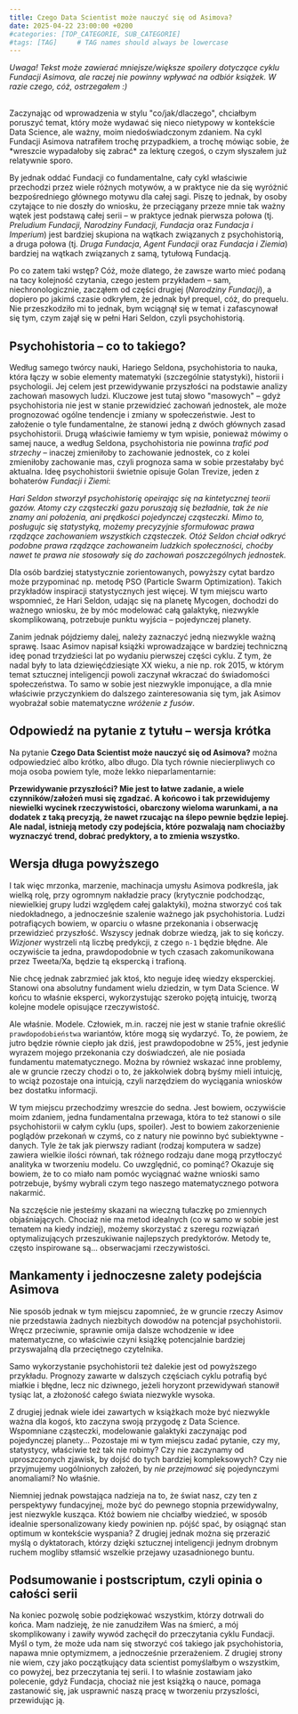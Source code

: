 ```yaml
---
title: Czego Data Scientist może nauczyć się od Asimova?
date: 2025-04-22 23:00:00 +0200
#categories: [TOP_CATEGORIE, SUB_CATEGORIE]
#tags: [TAG]     # TAG names should always be lowercase
---
```


*Uwaga! Tekst może zawierać mniejsze/większe spoilery dotyczące cyklu Fundacji Asimova, ale raczej nie powinny wpływać na odbiór książek. W razie czego, cóż, ostrzegałem :\)*

<br>
Zaczynając od wprowadzenia w stylu "co/jak/dlaczego", chciałbym poruszyć temat, który może wydawać się nieco nietypowy w kontekście Data Science, ale ważny, moim niedoświadczonym zdaniem. Na cykl Fundacji Asimova natrafiłem trochę przypadkiem, a trochę mówiąc sobie, że *wreszcie wypadałoby się zabrać* za lekturę czegoś, o czym słyszałem już relatywnie sporo.

By jednak oddać Fundacji co fundamentalne, cały cykl właściwie przechodzi przez wiele różnych motywów, a w praktyce nie da się wyróżnić bezpośredniego głównego motywu dla całej sagi. Piszę to jednak, by osoby czytające to nie doszły do wniosku, że przeciągany przeze mnie tak ważny wątek jest podstawą całej serii – w praktyce jednak pierwsza połowa (tj. *Preludium Fundacji, Narodziny Fundacji, Fundacja* oraz *Fundacja i Imperium*) jest bardziej skupiona na wątkach związanych z psychohistorią, a druga połowa (tj. *Druga Fundacja*, *Agent Fundacji* oraz *Fundacja i Ziemia*) bardziej na wątkach związanych z samą, tytułową Fundacją.

Po co zatem taki wstęp? Cóż, może dlatego, że zawsze warto mieć podaną na tacy kolejność czytania, czego jestem przykładem – sam, niechronologicznie, zacząłem od części drugiej (*Narodziny Fundacji*), a dopiero po jakimś czasie odkryłem, że jednak był prequel, cóż, do prequelu. Nie przeszkodziło mi to jednak, bym wciągnął się w temat i zafascynował się tym, czym zajął się w pełni Hari Seldon, czyli psychohistorią.

## Psychohistoria – co to takiego?

Według samego twórcy nauki, Hariego Seldona, psychohistoria to nauka, która łączy w sobie elementy matematyki (szczególnie statystyki), historii i psychologii. Jej celem jest przewidywanie przyszłości na podstawie analizy zachowań masowych ludzi. Kluczowe jest tutaj słowo "masowych" – gdyż psychohistoria nie jest w stanie przewidzieć zachowań jednostek, ale może prognozować ogólne tendencje i zmiany w społeczeństwie. Jest to założenie o tyle fundamentalne, że stanowi jedną z dwóch głównych zasad psychohistorii. Drugą właściwie łamiemy w tym wpisie, ponieważ mówimy o samej nauce, a według Seldona, psychohistoria nie powinna *trafić pod strzechy* – inaczej zmieniłoby to zachowanie jednostek, co z kolei zmieniłoby zachowanie mas, czyli prognoza sama w sobie przestałaby być aktualna. Ideę psychohistorii świetnie opisuje Golan Trevize, jeden z bohaterów *Fundacji i Ziemi*:

*Hari Seldon stworzył psychohistorię opeirając się na kintetycznej teorii gazów. Atomy czy cząsteczki gazu poruszają się bezładnie, tak że nie znamy ani położenia, ani prędkości pojedynczej cząsteczki. Mimo to, posługujc się statystyką, możemy precyzyjnie sformułowac prawa rządzące zachowaniem wszystkich cząsteczek. Otóż Seldon chciał odkryć podobne prawa rządzące zachowaneim ludzkich społeczności, choćby nawet te prawa nie stosowały się do zachowań poszczególnych jednostek.*

Dla osób bardziej statystycznie zorientowanych, powyższy cytat bardzo może przypominać np. metodę PSO (Particle Swarm Optimization). Takich przykładów inspiracji statystycznych jest więcej. W tym miejscu warto wspomnieć, że Hari Seldon, udając się na planetę Mycogen, dochodzi do ważnego wniosku, że by móc modelować całą galaktykę, niezwykle skomplikowaną, potrzebuje punktu wyjścia – pojedynczej planety.

Zanim jednak pójdziemy dalej, należy zaznaczyć jedną niezwykle ważną sprawę. Isaac Asimov napisał książki wprowadzające w bardziej techniczną ideę ponad trzydzieści lat po wydaniu pierwszej części cyklu. Z tym, że nadal były to lata dziewięćdziesiąte XX wieku, a nie np. rok 2015, w którym temat sztucznej inteligencji powoli zaczynał wkraczać do świadomości społeczeństwa. To samo w sobie jest niezwykle imponujące, a dla mnie właściwie przyczynkiem do dalszego zainteresowania się tym, jak Asimov wyobrażał sobie matematyczne *wróżenie z fusów*.

## Odpowiedź na pytanie z tytułu – wersja krótka

Na pytanie **Czego Data Scientist może nauczyć się od Asimova?** można odpowiedzieć albo krótko, albo długo. Dla tych równie niecierpliwych co moja osoba powiem tyle, może lekko nieparlamentarnie:

**Przewidywanie przyszłości? Mie jest to łatwe zadanie, a wiele czynników/założeń musi się zgadzać. A końcowo i tak przewidujemy niewielki wycinek rzeczywistości, obarczony wieloma warunkami, a na dodatek z taką precyzją, że nawet rzucając na ślepo pewnie będzie lepiej. Ale nadal, istnieją metody czy podejścia, które pozwalają nam chociażby wyznaczyć trend, dobrać predyktory, a to zmienia wszystko.**

## Wersja długa powyższego

I tak więc mrzonka, marzenie, machinacja umysłu Asimova podkreśla, jak wielką rolę, przy ogromnym nakładzie pracy (krytycznie podchodząc, niewielkiej grupy ludzi względem całej galaktyki), można stworzyć coś tak niedokładnego, a jednocześnie szalenie ważnego jak psychohistoria. Ludzi potrafiących bowiem, w oparciu o własne przekonania i obserwację  przewidzieć przyszłość. Wszyscy jednak dobrze wiedzą, jak to się kończy. *Wizjoner* wystrzeli `n`tą liczbę predykcji, z czego `n-1` będzie błędne. Ale oczywiście ta jedna, prawdopodobnie w tych czasach zakomunikowana przez Tweeta/Xa, będzie tą ekspercką i trafioną.

Nie chcę jednak zabrzmieć jak ktoś, kto neguje ideę wiedzy eksperckiej. Stanowi ona absolutny fundament wielu dziedzin, w tym Data Science. W końcu to właśnie eksperci, wykorzystując szeroko pojętą intuicję, tworzą kolejne modele opisujące rzeczywistość.

Ale właśnie. Modele. Człowiek, m.in. raczej nie jest w stanie trafnie określić `prawdopodobieństwa` wariantów, które mogą się wydarzyć. To, że powiem, że jutro będzie równie ciepło jak dziś, jest prawdopodobne w 25%, jest jedynie wyrazem mojego przekonania czy doświadczeń, ale nie posiada fundamentu matematycznego. Można by również wskazać inne problemy, ale w gruncie rzeczy chodzi o to, że jakkolwiek dobrą byśmy mieli intuicję, to wciąż pozostaje ona intuicją, czyli narzędziem do wyciągania wniosków bez dostatku informacji.

W tym miejscu przechodzimy wreszcie do sedna. Jest bowiem, oczywiście moim zdaniem, jedna fundamentalna przewaga, która to też stanowi o sile psychohistorii w całym cyklu (ups, spoiler). Jest to bowiem zakorzenienie poglądów przekonań w czymś, co z natury nie powinno być subiektywne - danych. Tyle że tak jak pierwszy radiant (rodzaj komputera w sadze) zawiera wielkie ilości równań, tak różnego rodzaju dane mogą przytłoczyć analityka w tworzeniu modelu. Co uwzględnić, co pominąć? Okazuje się bowiem, że to co miało nam pomóc wyciągnać ważne wnioski samo potrzebuje, byśmy wybrali czym tego naszego matematycznego potwora nakarmić.

Na szczęście nie jesteśmy skazani na wieczną tułaczkę po zmiennych objaśniających. Chociaż nie ma metod idealnych (co w samo w sobie jest tematem na kiedy indziej), możemy skorzystać z szeregu rozwiązań optymalizujących przeszukiwanie najlepszych predyktorów. Metody te, często inspirowane są... obserwacjami rzeczywistości.

## Mankamenty i jednoczesne zalety podejścia Asimova

Nie sposób jednak w tym miejscu zapomnieć, że w gruncie rzeczy Asimov nie przedstawia żadnych niezbitych dowodów na potencjał psychohistorii. Wręcz przeciwnie, sprawnie omija dalsze wchodzenie w idee matematyczne, co właściwie czyni książkę potencjalnie bardziej przyswajalną dla przeciętnego czytelnika.

Samo wykorzystanie psychohistorii też dalekie jest od powyższego przykładu. Prognozy zawarte w dalszych częściach cyklu potrafią być miałkie i błędne, lecz nic dziwnego, jeżeli horyzont przewidywań stanowił tysiąc lat, a złożoność całego świata niezwykle wysoka.

Z drugiej jednak wiele idei zawartych w książkach może być niezwykle ważna dla kogoś, kto zaczyna swoją przygodę z Data Science. Wspomniane cząsteczki, modelowanie galaktyki zaczynając pod pojedynczej planety... Pozostaje mi w tym miejscu zadać pytanie, czy my, statystycy, właściwie też tak nie robimy? Czy nie zaczynamy od uproszczonych zjawisk, by dojść do tych bardziej kompleksowych? Czy nie przyjmujemy uogólnionych założeń, by *nie przejmować się* pojedynczymi anomaliami? No właśnie.

Niemniej jednak powstająca nadzieja na to, że świat nasz, czy ten z perspektywy fundacyjnej, może być do pewnego stopnia przewidywalny, jest niezwykle kusząca. Któż bowiem nie chciałby wiedzieć, w sposób idealnie spersonalizowany kiedy powinien np. pójść spać, by osiągnąć stan optimum w kontekście wyspania? Z drugiej jednak można się przerazić myślą o dyktatorach, którzy dzięki sztucznej inteligencji jednym drobnym ruchem mogliby stłamsić wszelkie przejawy uzasadnionego buntu.

## Podsumowanie i postscriptum, czyli opinia o całości serii

Na koniec pozwolę sobie podziękować wszystkim, którzy dotrwali do końca. Mam nadzieję, że nie zanudziłem Was na śmierć, a mój skomplikowany i zawiły wywód zachęcił do przeczytania cyklu Fundacji. Myśl o tym, że może uda nam się stworzyć coś takiego jak psychohistoria, napawa mnie optymizmem, a jednocześnie przerażeniem. Z drugiej strony nie wiem, czy jako początkujący data scientist pomyślałbym o wszystkim, co powyżej, bez przeczytania tej serii. I to właśnie zostawiam jako polecenie, gdyż Fundacja, chociaż nie jest książką o nauce, pomaga zastanowić się, jak usprawnić naszą pracę w tworzeniu przyszlości, przewidując ją.